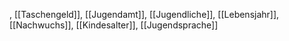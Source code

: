 , [[Taschengeld]], [[Jugendamt]], [[Jugendliche]], [[Lebensjahr]], [[Nachwuchs]], [[Kindesalter]], [[Jugendsprache]]